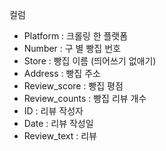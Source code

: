 컬럼
- Platform : 크롤링 한  플랫폼
- Number : 구 별 빵집 번호
- Store : 빵집 이름 (띄어쓰기 없애기)
- Address : 빵집 주소
- Review_score : 빵집 평점
- Review_counts : 빵집 리뷰 개수
- ID : 리뷰 작성자
- Date : 리뷰 작성일
- Review_text : 리뷰
